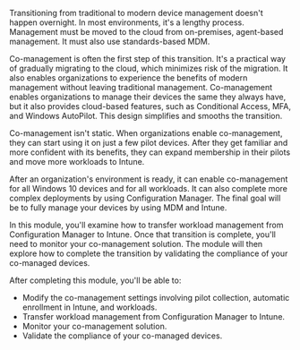 Transitioning from traditional to modern device management doesn't happen overnight. In most environments, it's a lengthy process. Management must be moved to the cloud from on-premises, agent-based management. It must also use standards-based MDM.

Co-management is often the first step of this transition. It's a practical way of gradually migrating to the cloud, which minimizes risk of the migration. It also enables organizations to experience the benefits of modern management without leaving traditional management. Co-management enables organizations to manage their devices the same they always have, but it also provides cloud-based features, such as Conditional Access, MFA, and Windows AutoPilot. This design simplifies and smooths the transition.

Co-management isn't static. When organizations enable co-management, they can start using it on just a few pilot devices. After they get familiar and more confident with its benefits, they can expand membership in their pilots and move more workloads to Intune.

After an organization's environment is ready, it can enable co-management for all Windows 10 devices and for all workloads. It can also complete more complex deployments by using Configuration Manager. The final goal will be to fully manage your devices by using MDM and Intune.

In this module, you'll examine how to transfer workload management from Configuration Manager to Intune. Once that transition is complete, you'll need to monitor your co-management solution. The module will then explore how to complete the transition by validating the compliance of your co-managed devices.

After completing this module, you'll be able to:

 -  Modify the co-management settings involving pilot collection, automatic enrollment in Intune, and workloads.
 -  Transfer workload management from Configuration Manager to Intune.
 -  Monitor your co-management solution.
 -  Validate the compliance of your co-managed devices.
